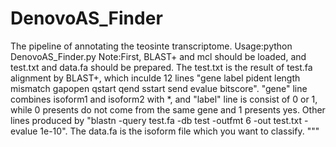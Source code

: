# DenovoAS_Finder
The pipeline of annotating the teosinte transcriptome.
Usage:python DenovoAS_Finder.py
Note:First, BLAST+ and mcl should be loaded, and test.txt and data.fa should be prepared. The test.txt is the result of test.fa alignment by BLAST+, which inculde 12 lines "gene label pident length mismatch gapopen qstart qend sstart send evalue bitscore". "gene" line combines isoform1 and isoform2 with *, and "label" line is consist of 0 or 1, while 0 presents do not come from the same gene and 1 presents yes. Other lines produced by "blastn -query test.fa -db test -outfmt 6 -out test.txt -evalue 1e-10". The data.fa is the isoform file which you want to classify.
"""

